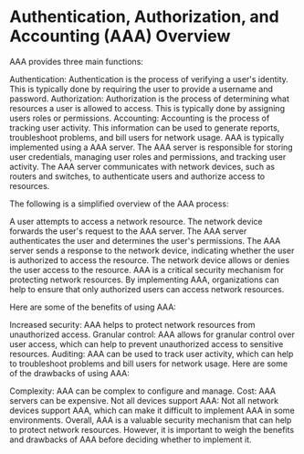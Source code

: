 # Authentication, Authorization, and Accounting (AAA) Overview

AAA provides three main functions:

Authentication: Authentication is the process of verifying a user's identity. This is typically done by requiring the user to provide a username and password.
Authorization: Authorization is the process of determining what resources a user is allowed to access. This is typically done by assigning users roles or permissions.
Accounting: Accounting is the process of tracking user activity. This information can be used to generate reports, troubleshoot problems, and bill users for network usage.
AAA is typically implemented using a AAA server. The AAA server is responsible for storing user credentials, managing user roles and permissions, and tracking user activity. The AAA server communicates with network devices, such as routers and switches, to authenticate users and authorize access to resources.

The following is a simplified overview of the AAA process:

A user attempts to access a network resource.
The network device forwards the user's request to the AAA server.
The AAA server authenticates the user and determines the user's permissions.
The AAA server sends a response to the network device, indicating whether the user is authorized to access the resource.
The network device allows or denies the user access to the resource.
AAA is a critical security mechanism for protecting network resources. By implementing AAA, organizations can help to ensure that only authorized users can access network resources.

Here are some of the benefits of using AAA:

Increased security: AAA helps to protect network resources from unauthorized access.
Granular control: AAA allows for granular control over user access, which can help to prevent unauthorized access to sensitive resources.
Auditing: AAA can be used to track user activity, which can help to troubleshoot problems and bill users for network usage.
Here are some of the drawbacks of using AAA:

Complexity: AAA can be complex to configure and manage.
Cost: AAA servers can be expensive.
Not all devices support AAA: Not all network devices support AAA, which can make it difficult to implement AAA in some environments.
Overall, AAA is a valuable security mechanism that can help to protect network resources. However, it is important to weigh the benefits and drawbacks of AAA before deciding whether to implement it.
